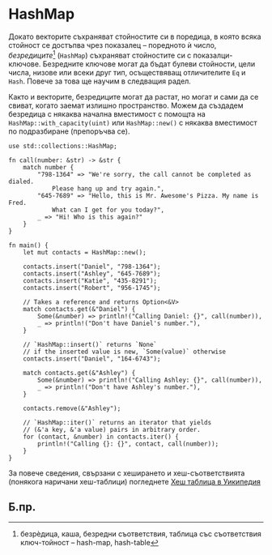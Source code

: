 # HashMap

Докато векторите съхраняват стойностите си в поредица, в която всяка стойност
се достъпва чрез показалец – поредното ѝ число, _безредиците_[^hash] (`HashMap`)
съхраняват стойностите си с показалци-ключове. Безредните ключове могат да
бъдат булеви стойности, цели числа, низове или всеки друг тип, осъществяващ
отличителите `Eq` и `Hash`. Повече за това ще научим в следващия радел. 

Както и векторите, безредиците могат да растат, но могат и сами да се свиват,
когато заемат излишно пространство. Можем да създадем безредица
с някаква начална вместимост с помощта на `HashMap::with_capacity(uint)` или
`HashMap::new()` с някаква вместимост по подразбиране (препоръчва се).

```rust,editable
use std::collections::HashMap;

fn call(number: &str) -> &str {
    match number {
        "798-1364" => "We're sorry, the call cannot be completed as dialed. 
            Please hang up and try again.",
        "645-7689" => "Hello, this is Mr. Awesome's Pizza. My name is Fred.
            What can I get for you today?",
        _ => "Hi! Who is this again?"
    }
}

fn main() { 
    let mut contacts = HashMap::new();

    contacts.insert("Daniel", "798-1364");
    contacts.insert("Ashley", "645-7689");
    contacts.insert("Katie", "435-8291");
    contacts.insert("Robert", "956-1745");

    // Takes a reference and returns Option<&V>
    match contacts.get(&"Daniel") {
        Some(&number) => println!("Calling Daniel: {}", call(number)),
        _ => println!("Don't have Daniel's number."),
    }

    // `HashMap::insert()` returns `None`
    // if the inserted value is new, `Some(value)` otherwise
    contacts.insert("Daniel", "164-6743");

    match contacts.get(&"Ashley") {
        Some(&number) => println!("Calling Ashley: {}", call(number)),
        _ => println!("Don't have Ashley's number."),
    }

    contacts.remove(&"Ashley"); 

    // `HashMap::iter()` returns an iterator that yields 
    // (&'a key, &'a value) pairs in arbitrary order.
    for (contact, &number) in contacts.iter() {
        println!("Calling {}: {}", contact, call(number)); 
    }
}
```

За повече сведения, свързани с хеширането и хеш-съответствията (понякога
наричани хеш-таблици) погледнете [Хеш таблица в Уикипедия][wiki-hash]

## Б.пр.

[^hash]: безрѐдица, каша, безредни съответствия, таблицa със съответствия ключ-тойност – hash-map, hash-table 

[wiki-hash]:https://bg.wikipedia.org/wiki/Хеш_таблица 

